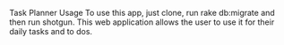 Task Planner 
Usage
To use this app, just clone, run rake db:migrate and then run shotgun. This web application allows the user to use it for their daily tasks and to dos. 



